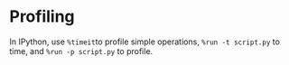 Profiling
===

In IPython, use `%timeit`to profile simple operations, `%run -t script.py` to time, and `%run -p script.py` to profile.

